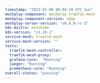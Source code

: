 ```yaml
---
timestamp: "2022-01-09 08:04:10 UTC Sun"
meshplay-component: meshplay-traefik-mesh
meshplay-component-version: edge
meshplay-server-version: "v0.6.0-rc-3"
k8s-distro: minikube
k8s-version: "v1.20.1"
service-mesh: traefik-mesh
service-mesh-version: ""
tests:
  traefik-mesh-controller: 
  traefik-mesh-proxy: 
  grafana-core:  "Running"
  jaeger: "Running"
  prometheus-core: "Running" 
overall-status: "passing"
---
```

